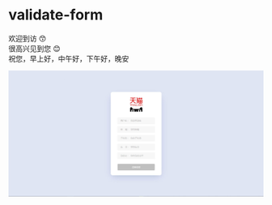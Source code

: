 # validate-form

欢迎到访 :kissing_smiling_eyes:<br/>
很高兴见到您 :blush:<br/>
祝您，早上好，中午好，下午好，晚安

![index](https://github.com/Mr-LiXianSheng/validate-form/blob/master/images/img.jpg "天猫注册")

